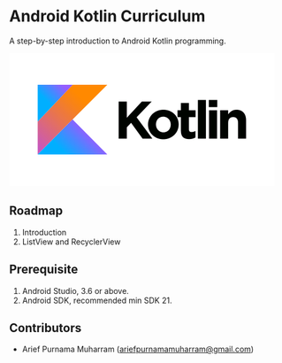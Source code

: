 # Android Kotlin Curriculum
A step-by-step introduction to Android Kotlin programming.

![Kotlin](kotlin.png)

## Roadmap
1. Introduction
2. ListView and RecyclerView

## Prerequisite
1. Android Studio, 3.6 or above.
2. Android SDK, recommended min SDK 21.

## Contributors
- Arief Purnama Muharram (ariefpurnamamuharram@gmail.com)
